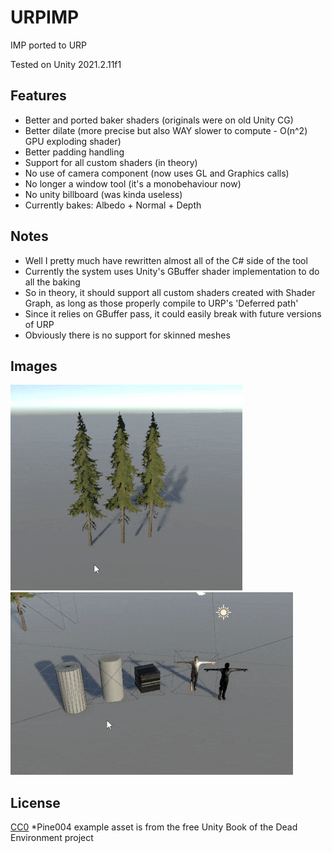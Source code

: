 # URPIMP
IMP ported to URP

Tested on Unity 2021.2.11f1

## Features
- Better and ported baker shaders (originals were on old Unity CG)
- Better dilate (more precise but also WAY slower to compute - O(n^2) GPU exploding shader)
- Better padding handling
- Support for all custom shaders (in theory)
- No use of camera component (now uses GL and Graphics calls)
- No longer a window tool (it's a monobehaviour now)
- No unity billboard (was kinda useless)
- Currently bakes: Albedo + Normal + Depth

## Notes
- Well I pretty much have rewritten almost all of the C# side of the tool
- Currently the system uses Unity's GBuffer shader implementation to do all the baking
- So in theory, it should support all custom shaders created with Shader Graph, as long as those properly compile to URP's 'Deferred path'
- Since it relies on GBuffer pass, it could easily break with future versions of URP
- Obviously there is no support for skinned meshes

## Images
![sussy trees](trees.gif)
![sussy objects](wireframe.gif)

## License
[CC0](https://creativecommons.org/share-your-work/public-domain/cc0/)
*Pine004 example asset is from the free Unity Book of the Dead Environment project

